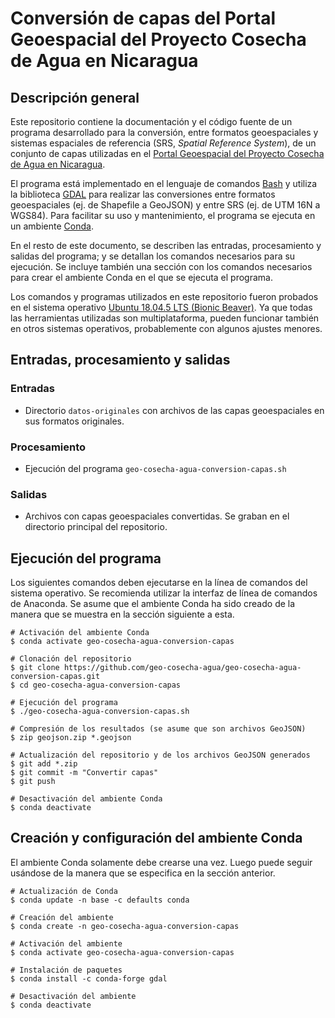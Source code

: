 # Conversión de capas del Portal Geoespacial del Proyecto Cosecha de Agua en Nicaragua
## Descripción general
Este repositorio contiene la documentación y el código fuente de un programa desarrollado para la conversión, entre formatos geoespaciales y sistemas espaciales de referencia (SRS, *Spatial Reference System*), de un conjunto de capas utilizadas en el [Portal Geoespacial del Proyecto Cosecha de Agua en Nicaragua](https://geo-cosecha-agua.github.io/).

El programa está implementado en el lenguaje de comandos [Bash](https://www.gnu.org/software/bash/) y utiliza la biblioteca [GDAL](https://gdal.org/) para realizar las conversiones entre formatos geoespaciales (ej. de Shapefile a GeoJSON) y entre SRS (ej. de UTM 16N a WGS84). Para facilitar su uso y mantenimiento, el programa se ejecuta en un ambiente [Conda](https://docs.conda.io/).

En el resto de este documento, se describen las entradas, procesamiento y salidas del programa; y se detallan los comandos necesarios para su ejecución. Se incluye también una sección con los comandos necesarios para crear el ambiente Conda en el que se ejecuta el programa.

Los comandos y programas utilizados en este repositorio fueron probados en el sistema operativo [Ubuntu 18.04.5 LTS (Bionic Beaver)](https://releases.ubuntu.com/18.04/). Ya que todas las herramientas utilizadas son multiplataforma, pueden funcionar también en otros sistemas operativos, probablemente con algunos ajustes menores.

## Entradas, procesamiento y salidas
### Entradas
- Directorio ```datos-originales``` con archivos de las capas geoespaciales en sus formatos originales.

### Procesamiento
- Ejecución del programa ```geo-cosecha-agua-conversion-capas.sh```

### Salidas
- Archivos con capas geoespaciales convertidas. Se graban en el directorio principal del repositorio.

## Ejecución del programa
Los siguientes comandos deben ejecutarse en la línea de comandos del sistema operativo. Se recomienda utilizar la interfaz de línea de comandos de Anaconda. Se asume que el ambiente Conda ha sido creado de la manera que se muestra en la sección siguiente a esta.
```shell
# Activación del ambiente Conda
$ conda activate geo-cosecha-agua-conversion-capas

# Clonación del repositorio
$ git clone https://github.com/geo-cosecha-agua/geo-cosecha-agua-conversion-capas.git
$ cd geo-cosecha-agua-conversion-capas

# Ejecución del programa
$ ./geo-cosecha-agua-conversion-capas.sh

# Compresión de los resultados (se asume que son archivos GeoJSON)
$ zip geojson.zip *.geojson

# Actualización del repositorio y de los archivos GeoJSON generados
$ git add *.zip
$ git commit -m "Convertir capas"
$ git push

# Desactivación del ambiente Conda
$ conda deactivate
```

## Creación y configuración del ambiente Conda
El ambiente Conda solamente debe crearse una vez. Luego puede seguir usándose de la manera que se especifica en la sección anterior.
```shell
# Actualización de Conda
$ conda update -n base -c defaults conda

# Creación del ambiente
$ conda create -n geo-cosecha-agua-conversion-capas

# Activación del ambiente
$ conda activate geo-cosecha-agua-conversion-capas

# Instalación de paquetes
$ conda install -c conda-forge gdal

# Desactivación del ambiente
$ conda deactivate
```

